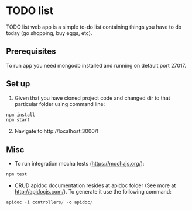 # TODO list

TODO list web app is a simple to-do list containing things you have to do today (go shopping, buy eggs, etc). 

## Prerequisites

To run app you need mongodb installed and running on default port 27017.

## Set up

1. Given that you have cloned project code and changed dir to that particular folder using command line:

```javascript
npm install
npm start
```

2. Navigate to http://localhost:3000/!

## Misc

- To run integration mocha tests (https://mochajs.org/):

```javascript
npm test
```

- CRUD apidoc documentation resides at apidoc folder (See more at http://apidocjs.com/). To generate it use the following command:

```javascript
apidoc -i controllers/ -o apidoc/
```
